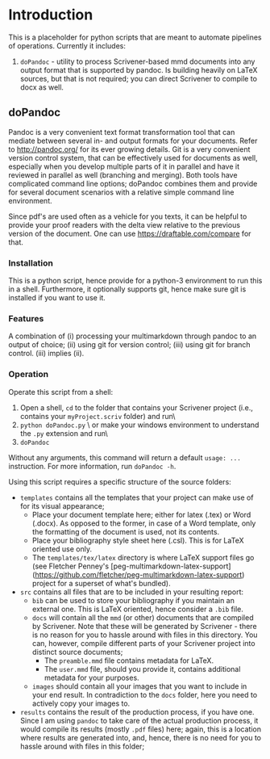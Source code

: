 # Introduction

This is a placeholder for python scripts that are meant to automate pipelines of operations. 
Currently it includes:

1. `doPandoc` - utility to process Scrivener-based mmd documents into any output format that is supported by pandoc. Is building heavily on LaTeX sources, but that is not required; you can direct Scrivener to compile to docx as well.



## doPandoc
Pandoc is a very convenient text format transformation tool that can mediate between several in- and output formats for your documents. Refer to http://pandoc.org/ for its ever growing details. 
Git is a very convenient version control system, that can be effectively used for documents as well, especially when you develop multiple parts of it in parallel and have it reviewed in parallel as well (branching and merging).
Both tools have complicated command line options; doPandoc combines them and provide for several document scenarios with a relative simple command line environment. 

Since pdf's are used often as a vehicle for you texts, it can be helpful to provide your proof readers with the delta view relative to the previous version of the document. One can use https://draftable.com/compare for that.

### Installation
This is a python script, hence provide for a python-3 environment to run this in a shell. Furthermore, it optionally supports git, hence make sure git is installed if you want to use it.

### Features
A combination of (i) processing your multimarkdown through pandoc to an output of choice; (ii) using git for version control; (iii) using git for branch control. (iii) implies (ii). 

### Operation
Operate this script from a shell:

1. Open a shell, `cd` to the folder that contains your Scrivener project (i.e., contains your `myProject.scriv` folder) and run\\
1. `python doPandoc.py` \\
or make your windows environment to understand the `.py` extension and run\\
1. `doPandoc`

Without any arguments, this command will return a default `usage: ...` instruction. For more information, run `doPandoc -h`.

Using this script requires a specific structure of the source folders:

* `templates` contains all the templates that your project can make use of for its visual appearance;
    * Place your document template here; either for latex (<myTemplate>.tex) or Word (<myTemplate>.docx). As opposed to the former, in case of a Word template, only the formatting of the document is used, not its contents.
	* Place your bibliography style sheet here (<myCSL>.csl). This is for LaTeX oriented use only.
    * The `templates/tex/latex` directory is where LaTeX support files go (see Fletcher Penney's [peg-multimarkdown-latex-support] (https://github.com/fletcher/peg-multimarkdown-latex-support) project for a superset of what's bundled).
* `src` contains all files that are to be included in your resulting report:
    * `bib` can be used to store your bibliography if you maintain an external one. This is LaTeX oriented, hence consider a `.bib` file.
    * `docs` will contain all the `mmd` (or other) documents that are compiled by Scrivener. Note that these will be generated by Scrivener - there is no reason for you to hassle around with files in this directory. You can, however, compile different parts of your Scrivener project into distinct source documents;
        * The `preamble.mmd` file contains metadata for LaTeX.
        * The `user.mmd` file, should you provide it, contains additional metadata for your purposes.
    * `images` should contain all your images that you want to include in your end result. In contradiction to the `docs` folder, here you need to actively copy your images to.
* `results` contains the result of the production process, if you have one. Since I am using `pandoc` to take care of the actual production process, it would compile its results (mostly `.pdf` files) here; again, this is a location where results are generated into, and, hence, there is no need for you to hassle around with files in this folder;
